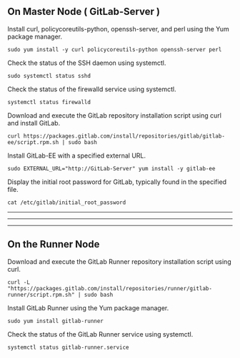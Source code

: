 ## On Master Node ( GitLab-Server )

Install curl, policycoreutils-python, openssh-server, and perl using the Yum package manager.
```
sudo yum install -y curl policycoreutils-python openssh-server perl
```

Check the status of the SSH daemon using systemctl.
```
sudo systemctl status sshd
```

Check the status of the firewalld service using systemctl.
```
systemctl status firewalld
```

Download and execute the GitLab repository installation script using curl and install GitLab.
```
curl https://packages.gitlab.com/install/repositories/gitlab/gitlab-ee/script.rpm.sh | sudo bash
```

Install GitLab-EE with a specified external URL.
```
sudo EXTERNAL_URL="http://GitLab-Server" yum install -y gitlab-ee
```


Display the initial root password for GitLab, typically found in the specified file.
```
cat /etc/gitlab/initial_root_password
```

___
___
___


## On the Runner Node 

Download and execute the GitLab Runner repository installation script using curl.
```
curl -L "https://packages.gitlab.com/install/repositories/runner/gitlab-runner/script.rpm.sh" | sudo bash
```

Install GitLab Runner using the Yum package manager.
```
sudo yum install gitlab-runner
```

Check the status of the GitLab Runner service using systemctl.
```
systemctl status gitlab-runner.service
```
